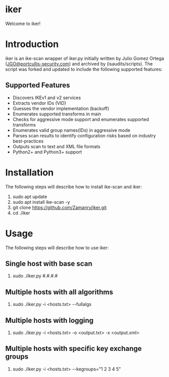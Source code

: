 # iker
Welcome to iker!

# Introduction
iker is an ike-scan wrapper of iker.py initially written by Julio Gomez Ortega (JGO@portcullis-security.com) and archived by (isaudits/scripts). The script was forked and updated to include the following supported features:
## Supported Features
* Discovers IKEv1 and v2 services
* Extracts vendor IDs (VID)
* Guesses the vendor implementation (backoff)
* Enumerates supported transforms in main
* Checks for aggressive mode support and enumerates supported transforms
* Enumerates valid group names(IDs) in aggressive mode
* Parses scan results to identify configuration risks based on industry best-practices
* Outputs scan to text and XML file formats
* Python2+ and Python3+ support
# Installation
The following steps will describe how to install ike-scan and iker:
1. sudo apt update
2. sudo apt install ike-scan -y
3. git clone https://github.com/Zamanry/iker.git
4. cd ./iker
# Usage
The following steps will describe how to use iker:
## Single host with base scan
1. sudo ./iker.py #.#.#.#
## Multiple hosts with all algorithms
1. sudo ./iker.py -i <hosts.txt> --fullalgs
## Multiple hosts with logging
1. sudo ./iker.py -i <hosts.txt> -o <output.txt> -x <output.xml>
## Multiple hosts with specific key exchange groups
1. sudo ./iker.py -i <hosts.txt> --kegroups="1 2 3 4 5"
